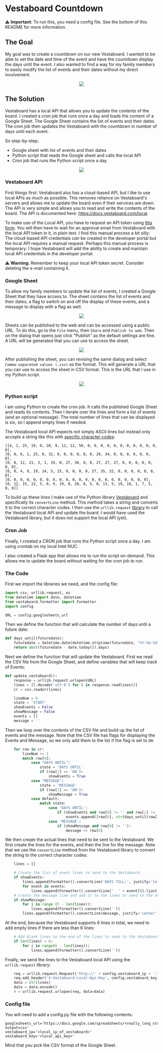 # Vestaboard Countdown
 
 ⚠ **Important**: To run this, you need a config file. See the bottom of this README for more information. 

## The Goal
My goal was to create a countdown on our new Vestaboard. I wanted to be able to set the date and time of the event and have the countdown display the days until the event. I also wanted to find a way for my family members to easily modify the list of events and their dates without my direct involvement.

<div align="center">
<img src="img/featured_vestaboard.jpg">
</div>

## The Solution
Vestaboard has a local API that allows you to update the contents of the board. I created a cron job that runs once a day and loads the content of a Google Sheet. The Google Sheet contains the list of events and their dates. The cron job then updates the Vestaboard with the countdown in number of days until each event.

So step-by-step:
- Google sheet with list of events and their dates
- Python script that reads the Google sheet and calls the local API
- Cron job that runs the Python script once a day

<div align="center">
<img src="img/vestaboard-architecture.png">
</div>

### Vestaboard API
First things first: Vestaboard also has a cloud-based API, but I like to use local APIs as much as possible. This removes reliance on Vestaboard's servers and allows me to update the board even if their services are down. The API is very simple and allows you to read and write the contents of the board. The API is documented here: https://docs.vestaboard.com/local.

To make use of the Local API, you have to request an API token using [this form](https://www.vestaboard.com/local-api). You will then have to wait for an approval email from Vestaboard with the local API token in it, in plain text. I find this manual process a bit silly: The cloud-based API credentials *can* be created in the developer portal but the local API requires a manual request. Perhaps this manual process is temporary: I hope Vestaboard will add the ability to create and maintain local API credentials in the developer portal. 

⚠ **Warning:** Remember to keep your local API token secret. Consider deleting the e-mail containing it.

### Google Sheet
To allow my family members to update the list of events, I created a Google Sheet that they have access to. The sheet contains the list of events and their dates, a flag to switch on and off the display of these events, and a message to display with a flag as well.

<div align="center">
<img src="img/vestaboard-sheet.png">
</div>

Sheets can be published to the web and can be accessed using a public URL. To do this, go to the `File` menu, then `Share` and `Publish to web`. Then on the dialog that opens just click "Publish" as the default settings are fine. A URL will be generated that you can use to access the sheet.

<div align="center">
<img src="img/vestaboard-publish-to-web.png">
</div>

After publishing the sheet, you can revising the same dialog and select `Comma-separated values (.csv)` as the format. This will generate a URL that you can use to access the sheet in CSV format. This is the URL that I use in my Python script.


<div align="center">
<img src="img/vestaboard-publish-dialog.png">
</div>

### Python script
I am using Python to create the cron job. It calls the published Google Sheet and reads its contents. Then I iterate over the lines and form a list of events (and an optional message). The total number of lines that can be displayed is six, so I append empty lines if needed. 

The Vestaboard local API expects not simply ASCII lines but instead only accepts a string like this with [specific character codes](https://docs.vestaboard.com/characters):
```
[[4, 1, 25, 19, 0, 20, 9, 12, 12, 50, 0, 0, 0, 0, 0, 0, 0, 0, 0, 0, 0, 0], 
[0, 0, 6, 1, 25, 0, 32, 0, 0, 0, 0, 0, 0, 29, 34, 0, 0, 0, 0, 0, 0, 0], 
[0, 0, 12, 21, 3, 1, 19, 0, 27, 30, 0, 0, 27, 27, 27, 0, 0, 0, 0, 0, 0, 0],
[0, 0, 4, 9, 19, 14, 5, 25, 0, 0, 0, 0, 27, 35, 32, 0, 0, 0, 0, 0, 0, 0],
[0, 0, 0, 0, 0, 0, 0, 0, 0, 0, 0, 0, 0, 0, 0, 0, 0, 0, 0, 0, 0, 0],
[0, 12, 15, 22, 5, 0, 9, 19, 0, 20, 8, 5, 0, 13, 5, 19, 19, 1, 7, 5, 0, 0]]
```

To build up these lines I make use of the Python library [Vestaboard](https://github.com/ShaneSutro/Vestaboard) and specifically its `convertLine` method. This method takes a string and converts it to the correct character codes. I then use the `urllib.request` [library](https://docs.python.org/3/library/urllib.request.html#module-urllib.request) to call the Vestaboard local API and update the board. I would have used the Vestaboard library, but it does not support the local API (yet).

### Cron Job
Finally, I created a CRON job that runs the Python script once a day. I am using crontab on my local Intel NUC.

I also created a Flask app that allows me to run the script on-demand. This allows me to update the board without waiting for the cron job to run.

### The Code
First we import the libraries we need, and the config file:
```python
import csv, urllib.request, os
from datetime import date, datetime
from vestaboard.formatter import Formatter
import config

URL = config.googlesheets_url
```
Then we define the function that will calculate the number of days until a future date: 
```python
def days_until(futuredate):
    futuredate = datetime.date(datetime.strptime(futuredate, "%Y-%m-%d"))
    return abs((futuredate - date.today()).days)
```

Next we define the function that will update the Vestaboard. First we read the CSV file from the Google Sheet, and define variables that will keep track of Events:
```python
def update_vestaboard():
    response = urllib.request.urlopen(URL)
    lines = [l.decode('utf-8') for l in response.readlines()]
    cr = csv.reader(lines)

    lineNum = 0
    state = 'START'
    showEvents = False
    showMessage = False
    events = []
    message = ''
```

Then we loop over the contents of the CSV file and build up the list of events and the message. Note that the CSV file has flags for displaying the Events and Message, so we only add them to the list if the flag is set to `ON`:
```python
    for row in cr:
        lineNum += 1
        match row[0]:
            case "DAYS UNTIL":
                state = 'DAYS UNTIL'
                if (row[1] == 'ON'):
                    showEvents = True
            case "MESSAGE":
                state = 'MESSAGE'
                if (row[1] == 'ON'):
                    showMessage = True
            case default:
                match state:
                    case 'DAYS UNTIL':
                        if (showEvents and row[0] != '' and row[1] != ''):
                            events.append([row[0], str(days_until(row[1]))])
                    case 'MESSAGE':
                        if (showMessage and row[0] != ''):
                            message += row[0]
```

We then create the actual lines that need to be sent to the Vestaboard. We first create the lines for the events, and then the line for the message. Note that we use the `convertLine` method from the Vestaboard library to convert the string to the correct character codes:
```python
    lines = []

    # Create the list of event lines to send to the Vestaboard
    if showEvents:
        lines.append(Formatter().convertLine('DAYS TILL:', justify='left'))
        for event in events:
            lines.append(Formatter().convertLine('  ' + event[0].ljust(10) + event[1].rjust(3), justify='left'))
    # Create the message line and add it to the lines to send to the Vestaboard
    if showMessage:
        for i in range (5 - len(lines)):
            lines.append(Formatter().convertLine(''))
        lines.append(Formatter().convertLine(message, justify='center'))
```      

At the end, because the Vestaboard supports 6 lines in total, we need to add empty lines if there are less than 6 lines:
```python
    # Add blank lines to the end of the lines to send to the Vestaboard if there are less than 6 lines
    if len(lines) < 6:
        for i in range(6 - len(lines)):
            lines.append(Formatter().convertLine(''))
```

Finally, we send the lines to the Vestaboard local API using the `urllib.request` library:
```python
    req = urllib.request.Request('http://' + config.vestaboard_ip + ':7000/local-api/message', method="POST")
    req.add_header('X-Vestaboard-Local-Api-Key', config.vestaboard_key)
    data = str(lines)
    data = data.encode()
    r = urllib.request.urlopen(req, data=data)
```

### Config file
You will need to add a config.py file with the following contents:

```
googlesheets_url='https://docs.google.com/spreadsheets/<really_long_string>/pub?output=csv'
vestaboard_ip='<local_ip_of_vestaboard>'
vestaboard_key='<local_api_key>'
```
Mind that you pick the CSV format of the Google Sheet. 